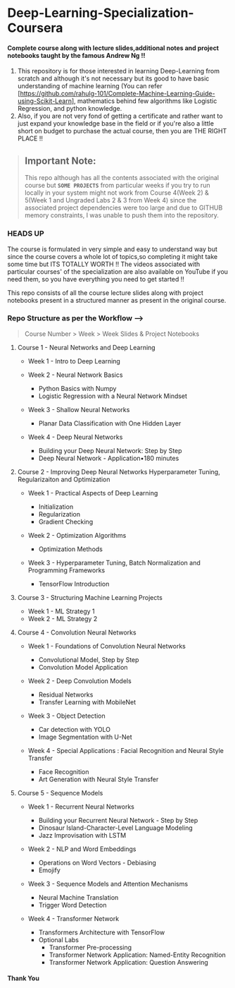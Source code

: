 # Deep-Learning-Specialization-Coursera

#### Complete course along with lecture slides,additional notes and project notebooks taught by the famous Andrew Ng !! 

1. This repository is for those interested in learning Deep-Learning from scratch and although it's not necessary but its good to have basic understanding of machine learning (You can refer [https://github.com/rahulg-101/Complete-Machine-Learning-Guide-using-Scikit-Learn], mathematics behind few algorithms like Logistic Regression, and python knowledge.
2. Also, if you are not very fond of getting a certificate and rather want to just expand your knowledge base in the field or if you're also a little short on budget to purchase the actual course, then you are THE RIGHT PLACE !! 

> ## Important Note:
> This repo although has all the contents associated with the original course but **`SOME PROJECTS`** from particular weeks if you try to run locally in your system might not work from Course 4(Week 2) & 5(Week 1 and Ungraded Labs 2 & 3 from Week 4) since the associated project dependencies were too large and due to GITHUB memory constraints, I was unable to push them into the repository.

### HEADS UP
The course is formulated in very simple and easy to understand way but since the course covers a whole lot of topics,so completing it might take some time but ITS TOTALLY WORTH !!
The videos associated with particular courses' of the specialization are also available on YouTube if you need them, so you have everything you need to get started !!

This repo consists of all the course lecture slides along with project notebooks present in a structured manner as present in the original course.

### Repo Structure as per the Workflow -->  

> Course Number > Week > Week Slides & Project Notebooks

1. Course 1 - Neural Networks and Deep Learning
   - Week 1 - Intro to Deep Learning
     
   - Week 2 - Neural Network Basics
       - Python Basics with Numpy
       - Logistic Regression with a Neural Network Mindset

   - Week 3 - Shallow Neural Networks
       - Planar Data Classification with One Hidden Layer

   - Week 4 - Deep Neural Networks
       - Building your Deep Neural Network: Step by Step
       - Deep Neural Network - Application•180 minutes
    
2. Course 2 -  Improving Deep Neural Networks Hyperparameter Tuning, Regularizaiton and Optimization
     - Week 1 - Practical Aspects of Deep Learning
         - Initialization
         - Regularization
         - Gradient Checking

     - Week 2  - Optimization Algorithms
         - Optimization Methods

    - Week 3 - Hyperparameter Tuning, Batch Normalization and Programming Frameworks
         - TensorFlow Introduction

3. Course 3 - Structuring Machine Learning Projects
    - Week 1 - ML Strategy 1
    - Week 2 - ML Strategy 2
   
4. Course 4 -  Convolution Neural Networks
     - Week 1 - Foundations of Convolution Neural Networks
         - Convolutional Model, Step by Step
         - Convolution Model Application
    
     - Week 2 - Deep Convolution Models
         - Residual Networks
         - Transfer Learning with MobileNet
      
     - Week 3 - Object Detection
         - Car detection with YOLO
         - Image Segmentation with U-Net

      - Week 4 - Special Applications : Facial Recognition and Neural Style Transfer
         - Face Recognition
         - Art Generation with Neural Style Transfer
       
5. Course 5 -  Sequence Models
     - Week 1 - Recurrent Neural Networks
         - Building your Recurrent Neural Network - Step by Step
         - Dinosaur Island-Character-Level Language Modeling
         - Jazz Improvisation with LSTM
     
     - Week 2 -  NLP and Word Embeddings
         - Operations on Word Vectors - Debiasing
         - Emojify

     - Week 3 - Sequence Models and Attention Mechanisms
         - Neural Machine Translation
         - Trigger Word Detection

     - Week 4 - Transformer Network
        - Transformers Architecture with TensorFlow
        - Optional Labs
            - Transformer Pre-processing
            - Transformer Network Application: Named-Entity Recognition
            - Transformer Network Application: Question Answering


#### Thank You
